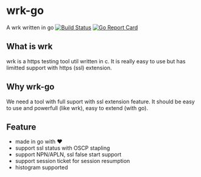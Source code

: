 # wrk-go
A wrk written in go [![Build Status](https://travis-ci.org/arthurkiller/wrk-go.svg?branch=master)](https://travis-ci.org/arthurkiller/wrk-go) [![Go Report Card](https://goreportcard.com/badge/github.com/arthurkiller/wrk-go)](https://goreportcard.com/report/github.com/arthurkiller/wrk-go)

## What is wrk
wrk is a https testing tool util written in c. It is really easy to use but has limitted support with
https (ssl) extension.

## Why wrk-go
We need a tool with full suport with ssl extension feature. It should be easy to use and powerfull (like wrk), easy to
extend (with go).

## Feature

* made in go with ❤️
* support ssl status with OSCP stapling
* support NPN/APLN, ssl false start support
* support session ticket for session resumption
* histogram supported
